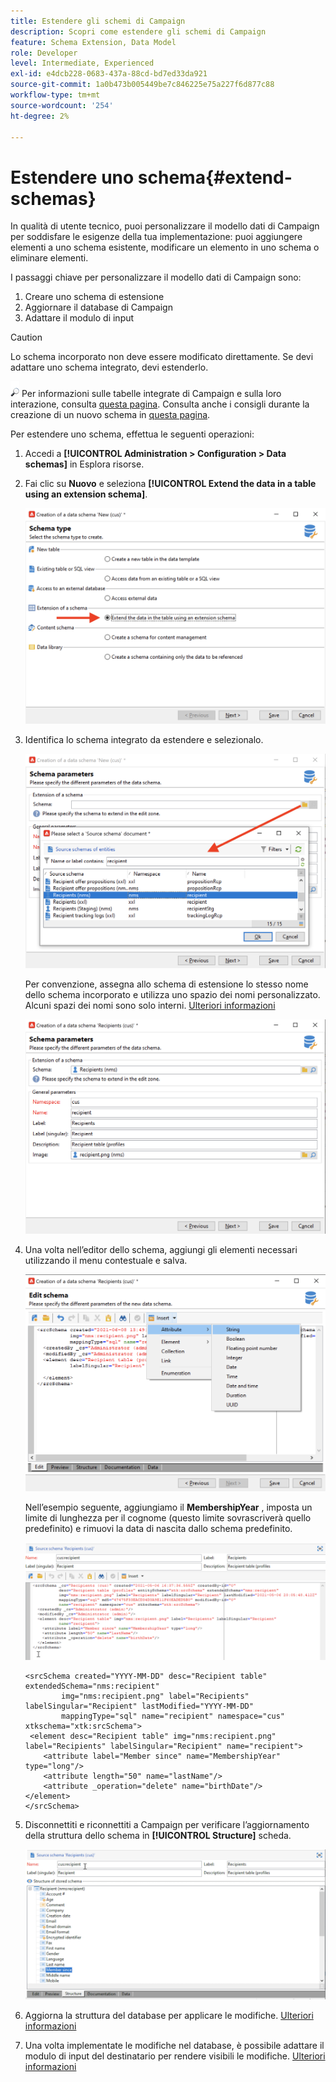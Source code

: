 ```yaml
---
title: Estendere gli schemi di Campaign
description: Scopri come estendere gli schemi di Campaign
feature: Schema Extension, Data Model
role: Developer
level: Intermediate, Experienced
exl-id: e4dcb228-0683-437a-88cd-bd7ed33da921
source-git-commit: 1a0b473b005449be7c846225e75a227f6d877c88
workflow-type: tm+mt
source-wordcount: '254'
ht-degree: 2%

---
```


# Estendere uno schema{#extend-schemas}

In qualità di utente tecnico, puoi personalizzare il modello dati di Campaign per soddisfare le esigenze della tua implementazione: puoi aggiungere elementi a uno schema esistente, modificare un elemento in uno schema o eliminare elementi.

I passaggi chiave per personalizzare il modello dati di Campaign sono:

1. Creare uno schema di estensione
1. Aggiornare il database di Campaign
1. Adattare il modulo di input

>[!CAUTION]
>Lo schema incorporato non deve essere modificato direttamente. Se devi adattare uno schema integrato, devi estenderlo.

![](../assets/do-not-localize/glass.png) Per informazioni sulle tabelle integrate di Campaign e sulla loro interazione, consulta [questa pagina](datamodel.md). Consulta anche i consigli durante la creazione di un nuovo schema in [questa pagina](create-schema.md).

Per estendere uno schema, effettua le seguenti operazioni:

1. Accedi a **[!UICONTROL Administration > Configuration > Data schemas]** in Esplora risorse.
1. Fai clic su **Nuovo** e seleziona **[!UICONTROL Extend the data in a table using an extension schema]**.

   ![](assets/extend-schema-option.png)

1. Identifica lo schema integrato da estendere e selezionalo.

   ![](assets/extend-schema-select.png)

   Per convenzione, assegna allo schema di estensione lo stesso nome dello schema incorporato e utilizza uno spazio dei nomi personalizzato.  Alcuni spazi dei nomi sono solo interni. [Ulteriori informazioni](schemas.md#reserved-namespaces)

   ![](assets/extend-schema-validate.png)

1. Una volta nell’editor dello schema, aggiungi gli elementi necessari utilizzando il menu contestuale e salva.

   ![](assets/extend-schema-edit.png)

   Nell’esempio seguente, aggiungiamo il **MembershipYear** , imposta un limite di lunghezza per il cognome (questo limite sovrascriverà quello predefinito) e rimuovi la data di nascita dallo schema predefinito.

   ![](assets/extend-schema-sample.png)

   ```
   <srcSchema created="YYYY-MM-DD" desc="Recipient table" extendedSchema="nms:recipient"
           img="nms:recipient.png" label="Recipients" labelSingular="Recipient" lastModified="YYYY-MM-DD"
           mappingType="sql" name="recipient" namespace="cus" xtkschema="xtk:srcSchema">
    <element desc="Recipient table" img="nms:recipient.png" label="Recipients" labelSingular="Recipient" name="recipient">
       <attribute label="Member since" name="MembershipYear" type="long"/>
       <attribute length="50" name="lastName"/>
       <attribute _operation="delete" name="birthDate"/>
   </element>
   </srcSchema>
   ```

1. Disconnettiti e riconnettiti a Campaign per verificare l’aggiornamento della struttura dello schema in **[!UICONTROL Structure]** scheda.

   ![](assets/extend-schema-structure.png)

1. Aggiorna la struttura del database per applicare le modifiche. [Ulteriori informazioni](update-database-structure.md)

1. Una volta implementate le modifiche nel database, è possibile adattare il modulo di input del destinatario per rendere visibili le modifiche. [Ulteriori informazioni](forms.md)
